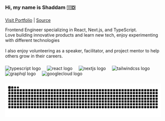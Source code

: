 <h3 align="left">Hi, my name is Shaddam 🇮🇩</h3>

###

<a align="left" href="https://shamah.dev">Visit Portfolio</a> | <a href="https://github.com/shamahdev/shamahdev">Source</a>

<p align="left">Frontend Engineer specializing in React, Next.js, and TypeScript. <br>Love building innovative products and learn new tech, enjoy experimenting with different technologies<br><br>I also enjoy volunteering as a speaker, facilitator, and project mentor to help others grow in their careers.</p>

###

<div align="left">
  <img src="https://cdn.jsdelivr.net/gh/devicons/devicon/icons/typescript/typescript-original.svg" height="32" alt="typescript logo"  />
  <img width="12" />
  <img src="https://cdn.jsdelivr.net/gh/devicons/devicon/icons/react/react-original.svg" height="32" alt="react logo"  />
  <img width="12" />
  <img src="https://cdn.jsdelivr.net/gh/devicons/devicon/icons/nextjs/nextjs-original.svg" height="32" alt="nextjs logo"  />
  <img width="12" />
  <img src="https://cdn.simpleicons.org/tailwindcss/06B6D4" height="32" alt="tailwindcss logo"  />
  <img width="12" />
  <img src="https://cdn.jsdelivr.net/gh/devicons/devicon/icons/graphql/graphql-plain.svg" height="32" alt="graphql logo"  />
  <img width="12" />
  <img src="https://cdn.jsdelivr.net/gh/devicons/devicon/icons/googlecloud/googlecloud-original.svg" height="32" alt="googlecloud logo"  />
</div>

###

<img src="https://raw.githubusercontent.com/shamahdev/shamahdev/output/snake.svg" alt="Snake animation" />

###
